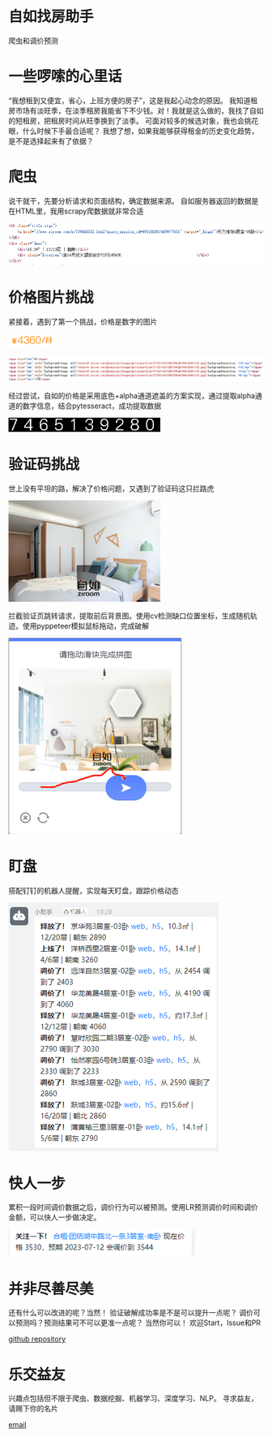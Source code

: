 # 自如找房助手
爬虫和调价预测



# 一些啰嗦的心里话
“我想租到又便宜，省心，上班方便的房子”，这是我起心动念的原因。
我知道租房市场有淡旺季，在淡季租房我能省下不少钱。对！我就是这么做的，我找了自如的短租房，把租房时间从旺季换到了淡季。
可面对较多的候选对象，我也会挑花眼，什么时候下手最合适呢？
我想了想，如果我能够获得租金的历史变化趋势，是不是选择起来有了依据？


# 爬虫
说干就干，先要分析请求和页面结构，确定数据来源。
自如服务器返回的数据是在HTML里，我用scrapy爬数据就非常合适

![](/doc/html.png)


# 价格图片挑战
紧接着，遇到了第一个挑战，价格是数字的图片

![](/doc/price.png)

![](/doc/price_html.png)


经过尝试，自如的价格是采用底色+alpha通道遮盖的方案实现，通过提取alpha通道的数字信息，结合pytesseract，成功提取数据

![](/doc/price_bg.png)


# 验证码挑战
世上没有平坦的路，解决了价格问题，又遇到了验证码这只拦路虎

![](/doc/verify.png)



拦截验证页跳转请求，提取前后背景图。使用cv检测缺口位置坐标，生成随机轨迹。使用pyppeteer模拟鼠标拖动，完成破解

![](/doc/break_verify.png)


# 盯盘
搭配钉钉的机器人提醒，实现每天盯盘，跟踪价格动态

![](/doc/notice.png)


# 快人一步
累积一段时间调价数据之后，调价行为可以被预测。使用LR预测调价时间和调价金额，可以快人一步做决定。

![](/doc/predict.png)


# 并非尽善尽美
还有什么可以改进的呢？当然！
验证破解成功率是不是可以提升一点呢？
调价可以预测吗？预测结果可不可以更准一点呢？
当然你可以！
欢迎Start，Issue和PR

[github repository](https://github.com/WmLiao24/ziroom_spider)


# 乐交益友
兴趣点包括但不限于爬虫、数据挖掘、机器学习、深度学习、NLP。
寻求益友，请赐下你的名片

[email](mailto://wm.liao@qq.com)


